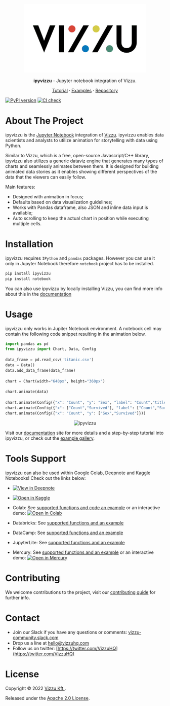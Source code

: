 <p align="center">
  <a href="https://github.com/vizzuhq/vizzu-lib">
    <img src="https://github.com/vizzuhq/vizzu-lib-doc/raw/main/docs/readme/infinite-60.gif" alt="Vizzu" />
  </a>
  <p align="center"><b>ipyvizzu</b> - Jupyter notebook integration of Vizzu.</p>
  <p align="center">
    <a href="https://ipyvizzu.vizzuhq.com/doc.html">Tutorial</a>
    · <a href="http://ipyvizzu.vizzuhq.com/examples/examples.html">Examples</a>
    · <a href="https://github.com/vizzuhq/ipyvizzu">Repository</a>
  </p>
</p>

[![PyPI version](https://badge.fury.io/py/ipyvizzu.svg)](https://badge.fury.io/py/ipyvizzu)
[![CI check](https://github.com/vizzuhq/ipyvizzu/actions/workflows/ci.yml/badge.svg?branch=main)](https://github.com/vizzuhq/ipyvizzu/actions/workflows/ci.yml)

# About The Project

ipyvizzu is the [Jupyter Notebook](https://jupyter.org/) integration of [Vizzu](https://github.com/vizzuhq/vizzu-lib). ipyvizzu enables data scientists and analysts to utilize animation for storytelling with data using Python.

Similar to Vizzu, which is a free, open-source Javascript/C++ library, ipyvizzu also utilizes a generic dataviz engine that generates many types of charts and seamlessly animates between them. It is designed for building animated data stories as it enables showing different perspectives of the data that the viewers can easily follow.

Main features:
- Designed with animation in focus;
- Defaults based on data visualization guidelines;
- Works with Pandas dataframe, also JSON and inline data input is available;
- Auto scrolling to keep the actual chart in position while executing multiple cells.

# Installation

ipyvizzu requires `IPython` and `pandas` packages.
However you can use it only in Jupyter Notebook therefore `notebook` project has to be installed.

```sh
pip install ipyvizzu
pip install notebook
```
You can also use ipyvizzu by locally installing Vizzu, you can find more info about this in the [documentation](https://ipyvizzu.vizzuhq.com/doc.html)

# Usage

ipyvizzu only works in Jupiter Notebook environment.
A notebook cell may contain the following code snippet resulting in the animation below.

```python
import pandas as pd
from ipyvizzu import Chart, Data, Config

data_frame = pd.read_csv('titanic.csv')
data = Data()
data.add_data_frame(data_frame)

chart = Chart(width="640px", height="360px")

chart.animate(data)

chart.animate(Config({"x": "Count", "y": "Sex", "label": "Count","title":"Passengers of the Titanic"}))
chart.animate(Config({"x": ["Count","Survived"], "label": ["Count","Survived"], "color": "Survived"}))
chart.animate(Config({"x": "Count", "y": ["Sex","Survived"]}))
```

<p align="center">
  <img src="https://github.com/vizzuhq/ipyvizzu/raw/main/docs/assets/ipyvizzu-promo.gif" alt="ipyvizzu" />
</p>

Visit our [documentation](https://ipyvizzu.vizzuhq.com/doc.html) site for more details and a step-by-step tutorial into ipyvizzu,
or check out the [example gallery](http://ipyvizzu.vizzuhq.com/examples/examples.html).

# Tools Support

ipyvizzu can also be used within Google Colab, Deepnote and Kaggle Notebooks! Check out the links below:

- [![View in Deepnote](https://deepnote.com/static/buttons/view-in-deepnote.svg)](https://deepnote.com/workspace/shruti-agarwal-1806-11cb8322-b230-4e5d-ade2-32da41e1505a/project/ipyvizzu-41b32b6f-420f-41e3-b125-b5216df47705/%2Fnotebook.ipynb)

- [![Open in Kaggle](https://kaggle.com/static/images/open-in-kaggle.svg)](https://www.kaggle.com/shrupyag001/ipyvizzu-demo)

- Colab: See [supported functions and code an example](https://github.com/vizzuhq/ipyvizzu/blob/main/docs/examples/environments/colab.md) or an interactive demo: [![Open in Colab](https://colab.research.google.com/assets/colab-badge.svg)](https://colab.research.google.com/drive/19H4etDPuSyJ3LNJbshsfEAnxxwjJgZgq?usp=sharing)

- Databricks: See [supported functions and an example](https://github.com/vizzuhq/ipyvizzu/blob/main/docs/examples/environments/databricks.md)

- DataCamp: See [supported functions and an example](https://github.com/vizzuhq/ipyvizzu/blob/main/docs/examples/environments/datacamp.md)

- JupyterLite: See [supported functions and an example](https://github.com/vizzuhq/ipyvizzu/blob/main/docs/examples/environments/jupyterlite.md)

- Mercury: See [supported functions and an example](https://github.com/vizzuhq/ipyvizzu/blob/main/docs/examples/environments/mercury.md) or an interactive demo: [![Open in Mercury](https://raw.githubusercontent.com/mljar/mercury/main/docs/media/open_in_mercury.svg)](https://huggingface.co/spaces/veghdev/ipyvizzu-demo)


# Contributing

We welcome contributions to the project, visit our [contributing guide](https://github.com/vizzuhq/ipyvizzu/blob/main/CONTRIBUTING.md) for further info.

# Contact

* Join our Slack if you have any questions or comments: [vizzu-community.slack.com](https://join.slack.com/t/vizzu-community/shared_invite/zt-w2nqhq44-2CCWL4o7qn2Ns1EFSf9kEg)
* Drop us a line at hello@vizzuhq.com
* Follow us on twitter: [https://twitter.com/VizzuHQ](https://twitter.com/VizzuHQ)

# License

Copyright © 2022 [Vizzu Kft.](https://vizzuhq.com).

Released under the [Apache 2.0 License](https://github.com/vizzuhq/ipyvizzu/blob/main/LICENSE).
